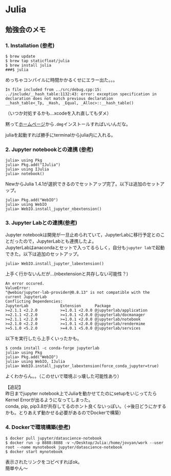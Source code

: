 # Julia

## 勉強会のメモ

### 1. Installation ([参考](https://qiita.com/fkm_y/items/cde1f63dd5ff1cb2d051))
```
$ brew update
$ brew tap staticfloat/julia
$ brew install julia
###$ julia
```
めっちゃコンパイルに時間かかるくせにエラー出た。。。
```
In file included from ../src/debug.cpp:15:
../include/__hash_table:1132:43: error: exception specification in declaration does not match previous declaration
__hash_table<_Tp, _Hash, _Equal, _Alloc>::__hash_table()
```
（いつか対処するかも…xcodeを入れ直してもダメ）

黙って[ホームページ](https://julialang.org/downloads/)から`.dmg`インストールすればいいんだな。

juliaを起動すれば勝手にterminalからjulia内に入れる。

### 2. Jupyter notebookとの連携 ([参考](https://github.com/mitmath/6S083/blob/master/installation.md))
```
julia> using Pkg
julia> Pkg.add("IJulia")
julia> using IJulia
julia> notebook()
```
NewからJulia 1.4.1が選択できるのでセットアップ完了。以下は追加のセットアップ。
```
julia> Pkg.add("WebIO")
julia> using WebIO
julia> WebIO.install_jupyter_nbextension()
```
  
### 3. Jupyter Labとの連携([参考](https://qiita.com/kirikei/items/a1639954ce5ccaf7ac3c))

Jupyter notebookは開発が一旦止められていて，JupyterLabに移行予定とのことだったので，JupyterLabとも連携したよ。  
JupyterLabはanacondaとセットで入ってるらしく，自分も`jupyter lab`で起動できた。以下は追加のセットアップ。
```
julia> WebIO.install_jupyter_labextension()
```
上手く行かないんだが…(nbextensionと共存しない可能性？)
```
An error occured.
ValueError: 
"@webio/jupyter-lab-provider@0.8.13" is not compatible with the current JupyterLab
Conflicting Dependencies:
JupyterLab              Extension      Package
>=2.1.1 <2.2.0          >=1.0.1 <2.0.0 @jupyterlab/application
>=2.1.1 <2.2.0          >=1.0.1 <2.0.0 @jupyterlab/docmanager
>=2.1.1 <2.2.0          >=1.0.1 <2.0.0 @jupyterlab/notebook
>=2.1.0 <2.2.0          >=1.0.1 <2.0.0 @jupyterlab/rendermime
>=5.1.0 <5.2.0          >=4.0.1 <5.0.0 @jupyterlab/services
```
以下を実行したら上手くいったかも。
```
$ conda install -c conda-forge jupyterlab
julia> using Pkg
julia> Pkg.add("WebIO")
julia> using WebIO, IJulia
julia> WebIO.install_jupyter_labextension(force_conda_jupyter=true)
```
よくわからん。。（このせいで環境ぶっ壊した可能性あり）

【追記】  
昨日までjupyter notebook上でJuliaを動かせてたのにsetupをいじってたらKernel Errorが出るようになってしまった。  
conda, pip, pip3.8が共存してるのホント良くないっぽい。（→後日どうにかするかも。とりあえず動かせる必要があるのでDockerで構築）

### 4. Dockerで環境構築([参考](https://qiita.com/yoshikiri/items/683722701b57fa77aec1))

```
$ docker pull jupyter/datascience-notebook
$ docker run -p 8888:8888 -v ~/Desktop/Julia:/home/jovyan/work --user root --name mynotebook jupyter/datascience-notebook
$ docker start mynotebook
```
表示されたリンクをコピペすればok。  
簡単やん〜
